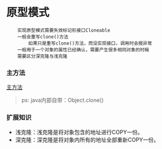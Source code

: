 # 原型模式
> 

```
    实现原型模式需要失效标记形接口Cloneable
    一般会重写clone()方法
        如果只是重写clone()方法，而没实现接口，调用时会报异常
    一般用于一个对象的属性已经确认，需要产生很多相同对象的时候
    需要区分深克隆与浅克隆
``` 

### 主方法
[主方法](./code/Main.java)

> ps: java内部自带：Object.clone()


### 扩展知识
- 浅克隆：浅克隆是将对象包含的地址进行COPY一份。
- 深克隆：深克隆是将对象内所有的地址全部重新COPY一份。